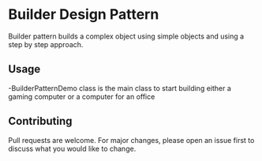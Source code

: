 # Builder Design Pattern

Builder pattern builds a complex object using simple objects and using a step by step approach.


## Usage

-BuilderPatternDemo class is the main class to start building either a gaming computer or a computer for an office



## Contributing
Pull requests are welcome. For major changes, please open an issue first to discuss what you would like to change.
